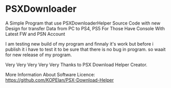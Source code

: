 # PSXDownloader
A Simple Program that use PSXDownloaderHelper Source Code with new Design for transfer Data from PC to PS4, PS5 For Those Have Console With Latest FW and PSN Account

I am testing new build of my program and finnaly it's work but before i publish it i have to test it to be sure that there is no bug in program. so waait for new release of my program.

Very Very Very Very Very Thanks to PSX Download Helper Creator.

More Information About Software Licence:
https://github.com/KOPElan/PSX-Download-Helper
